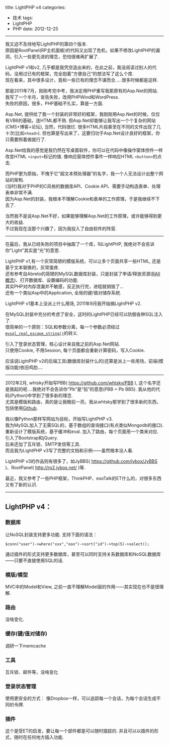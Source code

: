 title: LightPHP v4
categories:
  - 技术
tags:
  - LightPHP
  - PHP
date: 2012-12-25
---

我又迫不及待地写LightPHP的第四个版本.  
原因是RootPanel(RP主机面板)的代码又出现了危机，如果不修改LightPHP的漏洞，引入一些更先进的理念，恐怕很难再扩展了.

LightPHP v1和v2, 几乎都是我凭空造出来的，在此之前，我没阅读过别人的代码，没用过已有的框架，完全抱着“方便自己”的想法写了这么个库.  
现在看来，其中很多设计，竟和一些已有的理念不谋而合.....很多时候都是这样.

那是2011年7月，刚刚考完中考，我决定用PHP重写我那原有的Asp.Net的网站.  
我写了一个半月，宣告失败，改用PHPWind和WordPress.  
失败的原因，很多，PHP基础不扎实，算是一方面.

Asp.Net, 提供给了我一个封装的非常好的框架，我刚刚用Asp.Net的时候，仅仅有VB6的基础，连HTML都不熟. 但Asp.Net却能够让我写出一个个复杂的网站(CMS+博客+论坛), 当然，代码很烂. 很多HTML片段甚至在不同的文件出现了几十次(比如`<head>`). 但也算是写出来了，这要归功于Asp.Net设计良好的框架，你只需要照着做就行了.

Asp.Net给我的感觉是我仍然在写桌面软件，你可以在代码中像操作窗体控件一样改变HTML `<input>`标记的值. 像响应窗体控件事件一样响应HTML `<button>`的点击.

而PHP更为原始，不愧于它“超文本预处理器”的名字，我一个人无法设计出整个网站的架构.  
(当时)我对于PHP的C风格的数据库API、Cookie API、需要手动构造表单、处理表单非常不满.  
因为Asp.Net的封装，我根本不理解Cookie和表单的工作原理，于是我继续不下去了.

当然我不是说Asp.Net不好，如果能够理解Asp.Net的工作原理，或许能够得到更大的收益.  
不过我现在没那个兴趣了，因为我投入了自由软件的阵营.

- - - - - - - - -

在最后，我从已经失败的项目中抽取了一个库，叫LightPHP, 我绝对不会告诉你"Light"其实是“光”的意思.  

LightPHP v1,有一个灰常简陋的模版系统，可以让多个页面共享一些HTML, 还是基于文本替换的，灰常蛋疼.  
还有参考自Abreto的简陋的MySQL数据库封装，只是封装了申请/释放资源([RAII概念](http://www.cppblog.com/jinq0123/archive/2008/05/20/50522.aspx))、打开数据库、设置编码的功能.  
其实PHP对内存泄漏并不敏感，反正执行完，进程就销毁了...  
还有一个类似Asp中的Application, 全局的键/值对储存系统.

LightPHP v1基本上没派上什么用场, 2011年9月我开始搞LightPHP v2.

在MySQL封装中充分的考虑了安全，这时的LightPHP已经可以防御各种SQL注入了.  
很简单的一个原则：SQL和参数分离，每一个参数必须经过[`mysql_real_escape_string()`](http://php.net/manual/zh/function.mysql-real-escape-string.php)的转义.

引入了登录状态管理，核心设计来自我之前的Asp.Net网站.  
只使用Cookie, 不用Session, 每个页面都会重新计算密码，写入Cookie.

应该说LightPHP v2的后端工具(数据库封装什么的)还算是派上一些用场，前端(模版功能)依旧鸡肋....

- - - - - - - - -

2012年2月, whtsky开始写PBB( <https://github.com/whtsky/PBB> ), 这个名字还是我起的呢....我绝对不会告诉你"Pb"是“铅”的意思(PBB = Pb BBS). 我从他的代码(Python)中学到了很多新的理念.  
尤其是模版和路由，真的是让我眼前一亮，我从whtsky那学到了很多新的东西，包括使用[Github](https://github.com).

我以像Python那样写网站为目标，开始写LightPHP v3.  
我为MySQL加入了无需SQL的，基于数组的查询接口(有点类似Mongodb的接口).  
重新设计了模版系统，基于缓冲和eval. 加入了路由，每个页面用一个类来对应. 引入了Bootstrap和jQuery.  
后来还加了互斥锁、SMTP发信等工具.  
而且我为LightPHP v3写了完整的文档和示例——虽然根本没人看.

LightPHP v3的作品则有很多了，如JyBBS( <https://github.com/jybox/JyBBS> )、RootPanel( <http://rp2.jybox.net/> )等.

最近，我又参考了一些PHP框架，ThinkPHP、esoTalk的ET什么的，对很多东西又有了新的认识.  

- - - - - - - - -

## LightPHP v4：

### 数据库
让NoSQL封装支持更多功能. 支持下面的语法：

    $conn("user")->where("xxx","ooo")->sort("id")->top(5)->select();

通过插件的形式支持更多数据库，甚至可以同时支持关系数据库和NoSQL数据库——只要不直接使用SQL的话.

### 模版/模型
MVC中的Model和View, 之前一直不理解Model层的作用——其实现在也不是很理解.

### 路由
没啥变化.

### 缓存(键/值对储存)
调研一下memcache

### 工具
互斥锁、邮件等，没啥变化

### 登录状态管理
使用更安全的方式：
像Dropbox一样，可以追踪每一个会话，为每个会话生成不同的令牌.

### 插件
这个是受ET的启发，要让每一个部件都是可以随时插拔的. 并且可以以插件的形式，随时在任何地方插入功能.